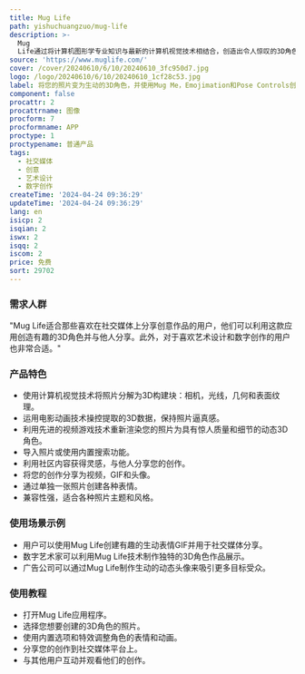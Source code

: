 ```yaml
---
title: Mug Life
path: yishuchuangzuo/mug-life
description: >-
  Mug
  Life通过将计算机图形学专业知识与最新的计算机视觉技术相结合，创造出令人惊叹的3D角色。其技术分为三个阶段：拆解、动画和重构，结合社交平台，让用户能够连接和分享创作。
source: 'https://www.muglife.com/'
cover: /cover/20240610/6/10/20240610_3fc950d7.jpg
logo: /logo/20240610/6/10/20240610_1cf28c53.jpg
label: 将您的照片变为生动的3D角色，并使用Mug Me，Emojimation和Pose Controls创建有趣的生动表情。
component: false
procattr: 2
procattrname: 图像
procform: 7
procformname: APP
proctype: 1
proctypename: 普通产品
tags:
  - 社交媒体
  - 创意
  - 艺术设计
  - 数字创作
createTime: '2024-04-24 09:36:29'
updateTime: '2024-04-24 09:36:29'
lang: en
isicp: 2
isqian: 2
iswx: 2
isqq: 2
iscom: 2
price: 免费
sort: 29702
---
```




### 需求人群
"Mug Life适合那些喜欢在社交媒体上分享创意作品的用户，他们可以利用这款应用创造有趣的3D角色并与他人分享。此外，对于喜欢艺术设计和数字创作的用户也非常合适。"

### 产品特色
* 使用计算机视觉技术将照片分解为3D构建块：相机，光线，几何和表面纹理。
* 运用电影动画技术操控提取的3D数据，保持照片逼真感。
* 利用先进的视频游戏技术重新渲染您的照片为具有惊人质量和细节的动态3D角色。
* 导入照片或使用内置搜索功能。
* 利用社区内容获得灵感，与他人分享您的创作。
* 将您的创作分享为视频，GIF和头像。
* 通过单独一张照片创建各种表情。
* 兼容性强，适合各种照片主题和风格。

### 使用场景示例
* 用户可以使用Mug Life创建有趣的生动表情GIF并用于社交媒体分享。
* 数字艺术家可以利用Mug Life技术制作独特的3D角色作品展示。
* 广告公司可以通过Mug Life制作生动的动态头像来吸引更多目标受众。

### 使用教程
* 打开Mug Life应用程序。
* 选择您想要创建的3D角色的照片。
* 使用内置选项和特效调整角色的表情和动画。
* 分享您的创作到社交媒体平台上。
* 与其他用户互动并观看他们的创作。

  
